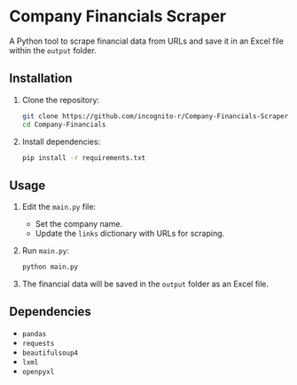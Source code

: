 # Company Financials Scraper

A Python tool to scrape financial data from URLs and save it in an Excel file within the `output` folder.

## Installation

1. Clone the repository:

    ```bash
    git clone https://github.com/incognito-r/Company-Financials-Scraper.git
    cd Company-Financials
    ```

2. Install dependencies:

    ```bash
    pip install -r requirements.txt
    ```

## Usage

1. Edit the `main.py` file:
    - Set the company name.
    - Update the `links` dictionary with URLs for scraping.

2. Run `main.py`:

    ```bash
    python main.py
    ```

3. The financial data will be saved in the `output` folder as an Excel file.

## Dependencies

- `pandas`
- `requests`
- `beautifulsoup4`
- `lxml`
- `openpyxl`

